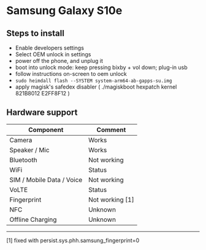 # Samsung Galaxy S10e

## Steps to install

* Enable developers settings
* Select OEM unlock in settings
* power off the phone, and unplug it
* boot into unlock mode: keep pressing bixby + vol down; plug-in usb
* follow instructions on-screen to oem unlock
* `sudo heimdall flash --SYSTEM system-arm64-ab-gapps-su.img`
* apply magisk's safedex disabler (   ./magiskboot hexpatch kernel 821B8012 E2FF8F12 )

## Hardware support

| Component                 |      Comment                                              |
|---------------------------|-----------------------------------------------------------|
| Camera                    | Works                                                     |
| Speaker / Mic             | Works                                                     |
| Bluetooth                 | Not working                                               |
| WiFi                      | Status                                                    |
| SIM / Mobile Data / Voice | Not working                                               |
| VoLTE                     | Status                                                    |
| Fingerprint               | Not working [1]                                           |
| NFC                       | Unknown                                                   |
| Offline Charging          | Unknown                                                   |

---

[1] fixed with persist.sys.phh.samsung_fingerprint=0